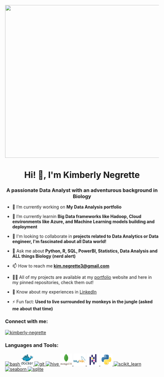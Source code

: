 
<img align="center" width="1000" height="500" src="https://github.com/kimnegrette3/kimnegrette3/assets/55415837/350106c8-1e2a-4db0-adf1-556a5de6b75d">


<h1 align="center">Hi! 👋, I'm Kimberly Negrette</h1>
<h3 align="center">A passionate Data Analyst with an adventurous background in Biology</h3>


- 🔭 I’m currently working on **My Data Analysis portfolio**

- 🌱 I’m currently learnin  **Big Data frameworks like Hadoop, Cloud environments like Azure, and Machine Learning models building and deployment**

- 👯 I'm looking to collaborate in **projects related to Data Analytics or Data engineer, I'm fascinated about all Data world!**

- 💬 Ask me about **Python, R, SQL, PowerBI, Statistics, Data Analysis and ALL things Biology (nerd alert)**

- 📫 How to reach me **kim.negrette3@gmail.com**

- 👨‍💻 All of my projects are available at my [portfolio](https://kimnegrette3.github.io) website and here in my pinned repositories, check them out!

- 📄 Know about my experiences in [LinkedIn](https://www.linkedin.com/in/kimberly-negrette/)

- ⚡ Fun fact: **Used to live surrounded by monkeys in the jungle (asked me about that time)**

<h3 align="left">Connect with me:</h3>
<p align="left">
<a href="https://linkedin.com/in/kimberly-negrette" target="blank"><img align="center" src="https://raw.githubusercontent.com/rahuldkjain/github-profile-readme-generator/master/src/images/icons/Social/linked-in-alt.svg" alt="kimberly-negrette" height="30" width="40" /></a>
</p>

<h3 align="left">Languages and Tools:</h3>
<p align="left"> <a href="https://www.gnu.org/software/bash/" target="_blank" rel="noreferrer"> <img src="https://www.vectorlogo.zone/logos/gnu_bash/gnu_bash-icon.svg" alt="bash" width="40" height="40"/> </a> <a href="https://www.docker.com/" target="_blank" rel="noreferrer"> <img src="https://raw.githubusercontent.com/devicons/devicon/master/icons/docker/docker-original-wordmark.svg" alt="docker" width="40" height="40"/> </a> <a href="https://git-scm.com/" target="_blank" rel="noreferrer"> <img src="https://www.vectorlogo.zone/logos/git-scm/git-scm-icon.svg" alt="git" width="40" height="40"/> </a> <a href="https://hive.apache.org/" target="_blank" rel="noreferrer"> <img src="https://www.vectorlogo.zone/logos/apache_hive/apache_hive-icon.svg" alt="hive" width="40" height="40"/> </a> <a href="https://www.mongodb.com/" target="_blank" rel="noreferrer"> <img src="https://raw.githubusercontent.com/devicons/devicon/master/icons/mongodb/mongodb-original-wordmark.svg" alt="mongodb" width="40" height="40"/> </a> <a href="https://www.mysql.com/" target="_blank" rel="noreferrer"> <img src="https://raw.githubusercontent.com/devicons/devicon/master/icons/mysql/mysql-original-wordmark.svg" alt="mysql" width="40" height="40"/> </a> <a href="https://pandas.pydata.org/" target="_blank" rel="noreferrer"> <img src="https://raw.githubusercontent.com/devicons/devicon/2ae2a900d2f041da66e950e4d48052658d850630/icons/pandas/pandas-original.svg" alt="pandas" width="40" height="40"/> </a> <a href="https://www.python.org" target="_blank" rel="noreferrer"> <img src="https://raw.githubusercontent.com/devicons/devicon/master/icons/python/python-original.svg" alt="python" width="40" height="40"/> </a> <a href="https://scikit-learn.org/" target="_blank" rel="noreferrer"> <img src="https://upload.wikimedia.org/wikipedia/commons/0/05/Scikit_learn_logo_small.svg" alt="scikit_learn" width="40" height="40"/> </a> <a href="https://seaborn.pydata.org/" target="_blank" rel="noreferrer"> <img src="https://seaborn.pydata.org/_images/logo-mark-lightbg.svg" alt="seaborn" width="40" height="40"/> </a> <a href="https://www.sqlite.org/" target="_blank" rel="noreferrer"> <img src="https://www.vectorlogo.zone/logos/sqlite/sqlite-icon.svg" alt="sqlite" width="40" height="40"/> </a> </p>

